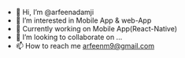 - 👋 Hi, I’m @arfeenadamji
- 👀 I’m interested in Mobile App & web-App
- 🌱 Currently working on Mobile App(React-Native)
- 💞️ I’m looking to collaborate on ...
- 📫 How to reach me arfeenm9@gmail.com

<!---
arfeenadamji/arfeenadamji is a ✨ special ✨ repository because its `README.md` (this file) appears on your GitHub profile.
You can click the Preview link to take a look at your changes.
--->
